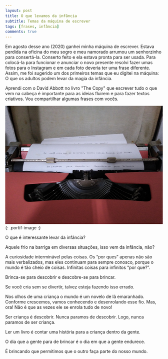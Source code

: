 ```yaml
---
layout: post
title: O que levamos da infância
subtitle: Temas da máquina de escrever
tags: [frases, infância]
comments: true
---
```


Em agosto desse ano (2020) ganhei minha máquina de escrever. Estava perdida na oficina do meu sogro e meu namorado arrumou um senhorzinho para consertá-la.
Conserto feito e ela estava pronta para ser usada. Para colocá-la para funcionar e anunciar o novo presente resolvi fazer umas fotos para o Instagram e em cada foto deveria ter uma frase diferente. Assim, me foi sugerido um dos primeiros temas que eu digitei na máquina: O que os adultos podem levar da magia da infância.

Aprendi com o David Abbott no livro "The Copy" que escrever tudo o que vem na cabeça é importante para as ideias fluirem e para fazer textos criativos. Vou compartilhar algumas frases com vocês.


![brincar](/assets/img/brincar.jpg){: .portif-image :}


O que é interessante levar da infância?

Aquele frio na barriga em diversas situações, isso vem da infância, não?

A curiosidade interminável pelas coisas. Os “por ques” apenas não são mais verbalizados, mas eles continuam para sempre conosco, porque o mundo é tão cheio de coisas. Infinitas coisas para infinitos “por que?”.

Brinca-se para descobrir e descobre-se para brincar.

Se você cria sem se divertir, talvez esteja fazendo isso errado.

Nos olhos de uma criança o mundo é um novelo de lã emaranhado. Conforme crescemos, vamos conhecendo e desenrolando esse fio. Mas, ora! Não é que as vezes ele se enrola tudo de novo!

Ser criança é descobrir. Nunca paramos de descobrir. Logo, nunca paramos de ser criança.

Ler um livro é contar uma história para a criança dentro da gente.

O dia que a gente para de brincar é o dia em que a gente endurece.

É brincando que permitimos que o outro faça parte do nosso mundo.
